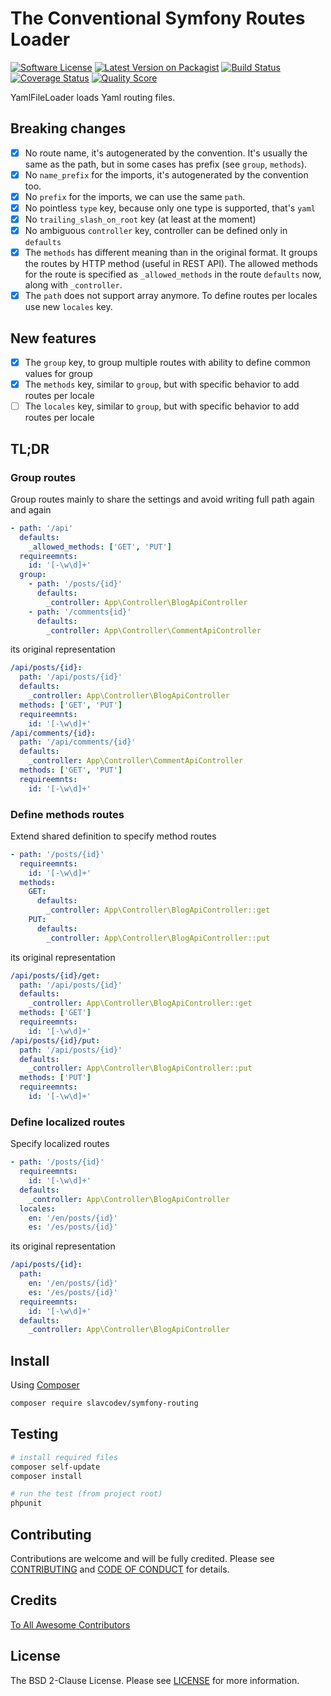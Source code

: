 # The Conventional Symfony Routes Loader

[![Software License][ico-license]][link-license]
[![Latest Version on Packagist][ico-version]][link-packagist]
[![Build Status][ico-travis]][link-travis]
[![Coverage Status][ico-scrutinizer]][link-scrutinizer]
[![Quality Score][ico-code-quality]][link-code-quality]

YamlFileLoader loads Yaml routing files.

## Breaking changes

- [x] No route name, it's autogenerated by the convention.
 It's usually the same as the path, but in some cases has prefix (see `group`, `methods`).
- [x] No `name_prefix` for the imports, it's autogenerated by the convention too.
- [x] No `prefix` for the imports, we can use the same `path`. 
- [x] No pointless `type` key, because only one type is supported, that's `yaml`
- [x] No `trailing_slash_on_root` key (at least at the moment)
- [x] No ambiguous `controller` key, controller can be defined only in `defaults`
- [x] The `methods` has different meaning than in the original format.
 It groups the routes by HTTP method (useful in REST API).
 The allowed methods for the route is specified as `_allowed_methods` in the route `defaults` now, along with `_controller`.
- [x] The `path` does not support array anymore.
 To define routes per locales use new `locales` key. 

## New features

- [x] The `group` key, to group multiple routes with ability to define common values for group
- [x] The `methods` key, similar to `group`, but with specific behavior to add routes per locale
- [ ] The `locales` key, similar to `group`, but with specific behavior to add routes per locale

## TL;DR

### Group routes

Group routes mainly to share the settings and avoid writing full path again and again
~~~yaml
- path: '/api'
  defaults:
    _allowed_methods: ['GET', 'PUT']
  requireemnts:
    id: '[-\w\d]+'
  group:
    - path: '/posts/{id}'
      defaults:
        _controller: App\Controller\BlogApiController
    - path: '/comments{id}'
      defaults:
        _controller: App\Controller\CommentApiController
~~~

its original representation
~~~yaml
/api/posts/{id}:
  path: '/api/posts/{id}'
  defaults:
    _controller: App\Controller\BlogApiController
  methods: ['GET', 'PUT']
  requireemnts:
    id: '[-\w\d]+'
/api/comments/{id}:
  path: '/api/comments/{id}'
  defaults:
    _controller: App\Controller\CommentApiController
  methods: ['GET', 'PUT']
  requireemnts:
    id: '[-\w\d]+'
~~~

### Define methods routes

Extend shared definition to specify method routes
~~~yaml
- path: '/posts/{id}'
  requireemnts:
    id: '[-\w\d]+'
  methods:
    GET:
      defaults:
        _controller: App\Controller\BlogApiController::get
    PUT:
      defaults:
        _controller: App\Controller\BlogApiController::put
~~~

its original representation
~~~yaml
/api/posts/{id}/get:
  path: '/api/posts/{id}'
  defaults:
    _controller: App\Controller\BlogApiController::get
  methods: ['GET']
  requireemnts:
    id: '[-\w\d]+'
/api/posts/{id}/put:
  path: '/api/posts/{id}'
  defaults:
    _controller: App\Controller\BlogApiController::put
  methods: ['PUT']
  requireemnts:
    id: '[-\w\d]+'
~~~

### Define localized routes

Specify localized routes
~~~yaml
- path: '/posts/{id}'
  requireemnts:
    id: '[-\w\d]+'
  defaults:
    _controller: App\Controller\BlogApiController
  locales:
    en: '/en/posts/{id}'
    es: '/es/posts/{id}'
~~~

its original representation
~~~yaml
/api/posts/{id}:
  path:
    en: '/en/posts/{id}'
    es: '/es/posts/{id}'
  requireemnts:
    id: '[-\w\d]+'
  defaults:
    _controller: App\Controller\BlogApiController
~~~


## Install

Using [Composer](https://getcomposer.org)

~~~bash
composer require slavcodev/symfony-routing
~~~

## Testing

~~~bash
# install required files
composer self-update
composer install

# run the test (from project root)
phpunit
~~~

## Contributing

Contributions are welcome and will be fully credited. Please see [CONTRIBUTING](CONTRIBUTING.md) and [CODE OF CONDUCT](CODE_OF_CONDUCT.md) for details.

## Credits

[To All Awesome Contributors](../../contributors)

## License

The BSD 2-Clause License. Please see [LICENSE][link-license] for more information.

[RFC-7807]: https://tools.ietf.org/html/rfc7807

[ico-license]: https://img.shields.io/badge/License-BSD%202--Clause-blue.svg?style=flat-square
[ico-version]: https://img.shields.io/packagist/v/slavcodev/symfony-routing.svg?style=flat-square
[ico-travis]: https://img.shields.io/travis/slavcodev/symfony-routing/master.svg?style=flat-square
[ico-scrutinizer]: https://img.shields.io/scrutinizer/coverage/g/slavcodev/symfony-routing.svg?style=flat-square
[ico-code-quality]: https://img.shields.io/scrutinizer/g/slavcodev/symfony-routing.svg?style=flat-square

[link-license]: LICENSE
[link-packagist]: https://packagist.org/packages/slavcodev/symfony-routing
[link-travis]: https://travis-ci.org/slavcodev/symfony-routing
[link-scrutinizer]: https://scrutinizer-ci.com/g/slavcodev/symfony-routing/code-structure
[link-code-quality]: https://scrutinizer-ci.com/g/slavcodev/symfony-routing
